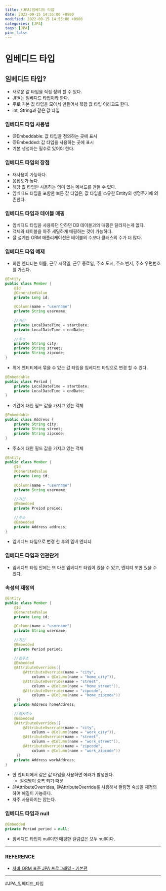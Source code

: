 ```yaml
---
title: (JPA)임베디드 타입
date: 2022-09-15 14:55:00 +0900
modified: 2022-09-15 14:55:00 +0900
categories: [JPA]
tags: [JPA]
pin: false
---
```


# 임베디드 타입

## 임베디드 타입?
- 새로운 값 타입을 직접 정의 할 수 있다.
- JPA는 임베디드 타입이라 한다.
- 주로 기본 값 타입을 모아서 만들어서 복합 값 타입 이라고도 한다.
- int, String과 같은 값 타입

### 임베디드 타입 사용법
- @Embeddable: 값 타입을 정의하는 곳에 표시
- @Embedded: 값 타입을 사용하는 곳에 표시
- 기본 생성자는 필수로 있어야 한다.

### 임베디드 타입의 장점
- 재사용이 가능하다.
- 응집도가 높다.
- 해당 값 타입만 사용하는 의미 있는 메서드를 만들 수 있다.
- 임베디드 타입을 포함한 보든 값 타입은, 값 타입을 소유한 Entity의 생명주기에 의존한다.

### 임베디드 타입과 테이블 매핑
- 임베디드 타입을 사용하던 안하던 DB 테이블과의 매핑은 달라지는게 없다.
- 객체와 테이블을 아주 세밀하게 매핑하는 것이 가능하다.
- 잘 설계한 ORM 애플리케이션은 테이블의 수보다 클래스의 수가 더 많다.

### 임베디드 타입 예제
- 회원 엔티티는 이름, 근무 시작일, 근무 종료일, 주소 도시, 주소 번지, 주소 우편번호를 가진다.
```java
@Entity
public class Member {
    @Id
    @GeneratedValue
    private Long id;
    
    @Column(name = "username")
    private String username;
    
    //기간
    private LocalDateTime = startDate;
    private LocalDateTime = endDate;
    
    //주소
    private String city;
    private String street;
    private String zipcode;
}
```
- 위에 엔티티에서 묶을 수 있는 값 타입을 임베디드 타입으로 변경 할 수 있다.

```java
@Embeddable
public class Period {
    private LocalDateTime = startDate;
    private LocalDateTime = endDate;
}
```
- 기간에 대한 필드 값을 가지고 있는 객체

```java
@Embeddable
public class Address {
    private String city;
    private String street;
    private String zipcode;
}
```
- 주소에 대한 필드 값을 가지고 있는 객체

```java
@Entity
public class Member {
    @Id
    @GeneratedValue
    private Long id;
    
    @Column(name = "username")
    private String username;
    
    //기간
    @Embedded
    private Preiod preiod;
    
    //주소
    @Embedded
    private Address address;
}
```
- 임베디드 타입으로 변경 한 후의 멤버 엔티티

### 임베디드 타입과 연관관계
- 임베디드 타입 안에는 또 다른 임베디드 타입이 있을 수 있고, 엔티티 또한 있을 수 있다.

### 속성의 재정의
```java
@Entity
public class Member {
    @Id
    @GeneratedValue
    private Long id;
    
    @Column(name = "username")
    private String username;
    
    //기간
    @Embedded
    private Period period;
    
    //집주소
    @Embedded
    @AttributeOverrides({
        @AttributeOverride(name = "city",
            column = @Column(name = "home_city")),
        @AttributeOverride(name = "street",
            column = @Column(name = "home_street")),
        @AttributeOverride(name = "zipcode",
            column = @Column(name = "home_zipcode"))
     })
    private Address homeAddress;
    
    //회사주소
    @Embedded
    @AttributeOverrides({
        @AttributeOverride(name = "city",
            column = @Column(name = "work_city")),
        @AttributeOverride(name = "street",
            column = @Column(name = "work_street")),
        @AttributeOverride(name = "zipcode",
            column = @Column(name = "work_zipcode"))
     })
    private Address workAddress;
}
```
- 한 엔티티에서 같은 값 타입을 사용하면 에러가 발생한다.
    - 컬럼명이 중복 되기 때문
- @AttributeOverrides, @AttributeOverride를 사용해서 컬럼명 속성을 재정의 하여 해결이 가능하다.
- 자주 사용하지는 않는다.

### 임베디드 타입과 null
```java
@Embedded
private Period period = null;
```
- 임베디드 타입이 null이면 매핑한 컬럼값은 모두 null이다.

    

---

### REFERENCE

- [자바 ORM 표준 JPA 프로그래밍 - 기본편](https://www.inflearn.com/course/ORM-JPA-Basic/dashboard)

    

---

#JPA_임베디드_타입